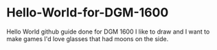 # Hello-World-for-DGM-1600
Hello World github guide done for DGM 1600
I like to draw and I want to make games
I'd love glasses that had moons on the side.
